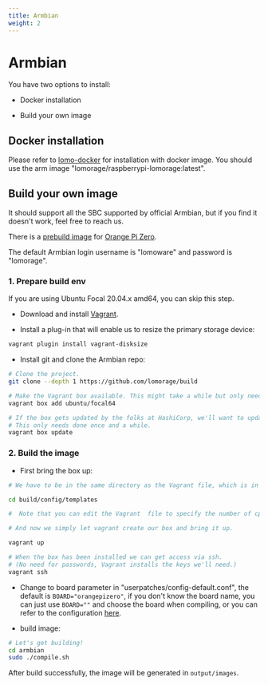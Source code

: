 ```yaml
---
title: Armbian
weight: 2
---
```


# Armbian

You have two options to install:

  - Docker installation

  - Build your own image

## Docker installation

Please refer to [lomo-docker](https://github.com/lomorage/lomo-docker) for installation with docker image. You should use the arm image "lomorage/raspberrypi-lomorage:latest".

## Build your own image

It should support all the SBC supported by official Armbian, but if you find it doesn't work, feel free to reach us.

There is a [prebuild image](https://github.com/lomorage/build/releases/download/2021_05_31.14_34_11.0.0ea860ee2/Armbian_21.05.0-trunk_Orangepizero_buster_current_5.10.21_minimal.img.xz) for [Orange Pi Zero](http://www.orangepi.org/orangepizero/).

The default Armbian login username is "lomoware" and password is "lomorage".

### 1. Prepare build env

If you are using Ubuntu Focal 20.04.x amd64, you can skip this step.

- Download and install [Vagrant](https://www.vagrantup.com/downloads.html).

- Install a plug-in that will enable us to resize the primary storage device:

```bash
vagrant plugin install vagrant-disksize
```

- Install git and clone the Armbian repo:

```bash
# Clone the project.  
git clone --depth 1 https://github.com/lomorage/build

# Make the Vagrant box available. This might take a while but only needs to be done once.  
vagrant box add ubuntu/focal64

# If the box gets updated by the folks at HashiCorp, we'll want to update our copy too.  
# This only needs done once and a while.  
vagrant box update
```

### 2. Build the image

- First bring the box up:

```bash
# We have to be in the same directory as the Vagrant file, which is in the build/config/templates directory.

cd build/config/templates

#  Note that you can edit the Vagrant  file to specify the number of cpus and amount of memory you want Vagrant to use.

# And now we simply let vagrant create our box and bring it up.

vagrant up

# When the box has been installed we can get access via ssh.
# (No need for passwords, Vagrant installs the keys we'll need.)
vagrant ssh
```

- Change to board parameter in "userpatches/config-default.conf", the default is `BOARD="orangepizero"`, if you don't know the board name, you can just use `BOARD=""` and choose the board when compiling, or you can refer to the configuration [here](https://github.com/armbian/build/tree/master/config/boards).

- build image:

```bash
# Let's get building!  
cd armbian  
sudo ./compile.sh
```

After build successfully, the image will be generated in `output/images`.